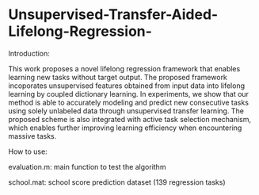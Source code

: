 # Unsupervised-Transfer-Aided-Lifelong-Regression-
Introduction:

This work proposes a novel lifelong regression framework that enables learning new tasks without target output. The proposed framework incoporates unsupervised features obtained from input data into lifelong learning by coupled dictionary learning. In experiments, we show that our method is able to accurately modeling and predict new consecutive tasks using solely unlabeled data through unsupervised transfer learning. The proposed scheme is also integrated with active task selection mechanism, which enables further improving learning efficiency when encountering massive tasks. 

How to use:

evaluation.m: main function to test the algorithm 

school.mat: school score prediction dataset (139 regression tasks)





